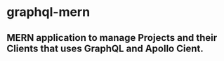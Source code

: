 # graphql-mern

## MERN application to manage Projects and their Clients that uses GraphQL and Apollo Cient.
